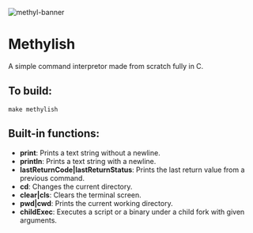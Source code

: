 ![methyl-banner](https://github.com/bocchi-the-dev/banners/blob/main/methylish.banner.png?raw=true)

# Methylish

A simple command interpretor made from scratch fully in C.

## To build:
```
make methylish
```

## Built-in functions:
- **print**: Prints a text string without a newline.
- **println**: Prints a text string with a newline.
- **lastReturnCode|lastReturnStatus**: Prints the last return value from a previous command.
- **cd**: Changes the current directory.
- **clear|cls**: Clears the terminal screen.
- **pwd|cwd**: Prints the current working directory.
- **childExec**: Executes a script or a binary under a child fork with given arguments.